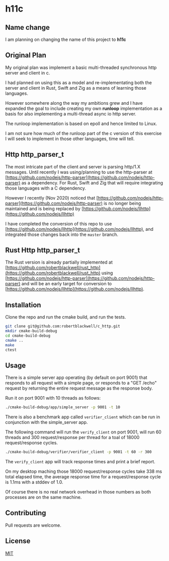 # h11c

## Name change
I am planning on changing the name of this project to __h11c__

## Original Plan
My original plan was implement a basic  multi-threaded synchronous http server and client in c.

I had planned on using this as a model and re-implementating both the server and client in Rust, Swift and Zig 
as a means of learning those languages.

However somewhere along the way my ambitions grew and I have expanded the goal to include creating my 
own __runloop__ implementation as a basis for also implementing a multi-thread async io http server.

The runloop implementation is based on epoll and hence limited to Linux.

I am not sure how much of the runloop part of the c version of this exercise I will seek to implement in those
other languages, time will tell.

## Http http_parser_t
The most intricate part of the client and server is parsing http/1.X messages. Until recently I was using/planning to use
the http-parser at [https://github.com/nodejs/http-parser](https://github.com/nodejs/http-parser) 
as a dependency. For Rust, Swift and Zig that will require integrating those languages with
a C dependency.


However I recently (Nov 2020) noticed that [https://github.com/nodejs/http-parser](https://github.com/nodejs/http-parser) is 
no longer being maintained and is being replaced by [https://github.com/nodejs/llhttp](https://github.com/nodejs/llhttp) 

I have completed the conversion of this repo to use [https://github.com/nodejs/llhttp](https://github.com/nodejs/llhttp),
and integrated those changes back into the `master` branch. 

## Rust Http http_parser_t

The Rust version is already partially implemented at [https://github.com/robertblackwell/rust_http](https://github.com/robertblackwell/rust_http) using 
[https://github.com/nodejs/http-parser](https://github.com/nodejs/http-parser) and will be an early target for
conversion to [https://github.com/nodejs/llhttp](https://github.com/nodejs/llhttp).

## Installation

Clone the repo and run the cmake build, and run the tests.

```bash
git clone git@github.com:robertblackwell/c_http.git
mkdir cmake-build-debug
cd cmake-build-debug
cmake ..
make
ctest
```
## Usage

There is a simple server app operating (by default on port 9001) that responds to all request with a simple page,
or responds to a "GET /echo" request by returning the entire request message as the response body. 

Run it on port 9001 with 10 threads as follows:

```bash
./cmake-build-debug/app/simple_server -p 9001 -t 10
```

There is also a benchmark app called `verifier_client` which can be run in conjunction with the simple_server app.

The following command will run the `verify_client` on port 9001, will run 60 threads and 300 request/response 
per thread for a toal of 18000 request/response cycles.

```bash
./cmake-build-debug/verifier/verifier_client -p 9001 -t 60 -r 300
```

The `verify_client` app will track response times and print a brief report. 

On my desktop maching those 18000 request/response cycles take 338 ms total elapsed time, 
the average response time for a request/response cycle is 1.1ms with a 
stddev of 1.0.

Of course there is no real network overhead in those numbers as both processes are on the same machine.

## Contributing
Pull requests are welcome.

## License
[MIT](https://choosealicense.com/licenses/mit/)